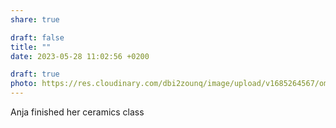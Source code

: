 ```yaml
---
share: true

draft: false
title: ""
date: 2023-05-28 11:02:56 +0200

draft: true
photo: https://res.cloudinary.com/dbi2zounq/image/upload/v1685264567/omiw57vpjne6scghjjo1.jpg
---
```


Anja finished her ceramics class
